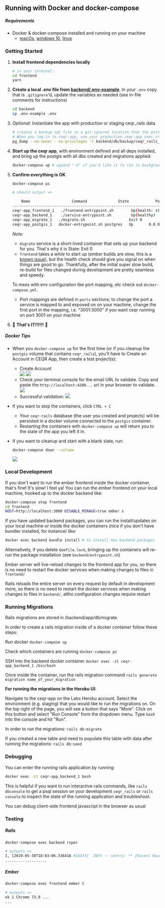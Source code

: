 ## Running with Docker and docker-compose

##### Requirements
- Docker & docker-compose installed and running on your machine
  - [macOs](https://runnable.com/docker/install-docker-on-macos), [windows 10](https://runnable.com/docker/install-docker-on-windows-10), [linux](https://runnable.com/docker/install-docker-on-linux)

### Getting Started
1. **Install frontend dependencies locally**
   ```sh
   # in your terminal:
   cd frontend  
   yarn
   ```
1. **Create a local .env file from [backend/.env-example](backend/.env-example)**.  In your `.env` copy that is `.gitignore`'d, update the variables as needed (see in-file comments for instructions)
   ```sh
   cd backend
   cp .env-example .env
   ```
1. _Optional_:  Instantiate the app with production or staging ceqr_rails data
   ```sh
   # creates a backup sql file in a git-ignored location that the postgis will recognize, bring into the container, and instantiate on container startup.  
   # When you log-in to ceqr-app, use your production ceqr-app user credentials (or staging, if you choose to dump and load the staging database)
   pg_dump --no-owner --no-privileges -f backend/db/backup/ceqr_rails_prod.sql $(CEQR_RAILS_PROD_DBCONN) # Get the db connection string from Heroku config vars ("DATABASE_URL")
   ```
1. **Start up the ceqr app**, with environment defined and all deps installed, and bring up the postgis with all dbs created and migrations applied:
    ```sh
    docker-compose up # append "-d" if you'd like it to run in background, as a daemon
    ```
1. **Confirm everything is OK** 
    ```sh
    docker-compose ps

    # should output =>

        Name                   Command              State            Ports
    -------------------------------------------------------------------------------
    ceqr-app_frontend_1   ./frontend-entrypoint.sh        Up(health: starting)  0.0.0.0:4200->4200/tcp, 7020/tcp, 7357/tcp
    ceqr-app_backend_1    ./service-entrypoint.sh         Up(healthy)       0.0.0.0:3000->3000/tcp
    ceqr-app_migrate_1   ./migrate.sh                    Exit 0
    ceqr-app_postgis_1   docker-entrypoint.sh postgres   Up       0.0.0.0:5432->5432/tcp
    ```
    _Note:_
     - `migrate` service is a short-lived container that sets up your backend for you. That's why it is State: Exit 0
     - `frontend` takes a _while_ to start up (ember builds are slow, this is a [known issue](https://docs.docker.com/docker-for-mac/troubleshoot/#/known-issues)), but the health check should give you signal on when things are good to go. Thankfully, after the initial super slow build, re-build for files changed during development are pretty seamless and speedy.

    To mess with env configuration like port mapping, etc check out `docker-compose.yml`.
     - Port mappings are defined in `ports` sections; to change the port a service is mapped to and exposed on on your machine, change the first port in the mapping, i.e. "3001:3000" if you want ceqr running on port 3001 on your machine

5.  🥳 **That's IT!!!!!!** 🥳

##### Docker Tips  
- When you `docker-compose up` for the first time (or if you cleanup the `postgis` volume that contains `ceqr_rails`), you'll have to Create an Account in CEQR App, then create a test project(s):  
  - Create Account  
  ![](docs/images/2019-12-12-12-27-32.png)
  ![](docs/images/2019-12-12-12-24-37.png)
  - Check your terminal console for the email URL to validate.  Copy and paste the `http://localhost:4200...` url in your browser to validate.  
  ![](docs/images/2019-12-12-12-25-05.png)
  - Successful validation:
  ![](docs/images/2019-12-12-12-25-59.png)  

- If you want to stop the containers, click `CTRL + C`
  - Your `ceqr-rails` database (the user you created and projects) will be persisted in a docker volume connected to the `postgis` container.  
  - Restarting the containers with `docker-compose up` will return you to the state of the app you left it in.
- If you want to cleanup and start with a blank slate, run:  
  ```sh
  docker-compose down --volume
  ```   
  ![](docs/images/2019-12-12-12-29-07.png)
### Local Development
If you don't want to run the ember frontend inside the docker container, that's fine! It's slow! I feel ya! You can run the ember frontend on your local machine, hooked up to the docker backend like:
```sh
docker-compose stop frontend
cd frontend
HOST=http://localhost:3000 DISABLE_MIRAGE=true ember s
```

If you have updated backend packages, you can run the install/updates on your local machine or inside the docker containers (nice if you don't have bundler installed, for instance) like:
```sh
docker exec backend bundle install # to install new backend packages
```
Alternatively, if you delete `Gemfile.lock`, bringing up the containers will re-run the package installation (see `backend/entrypoint.sh`)


Ember server will live-reload changes to the frontend app for you, so there is no need to restart the docker services when making changes to files in `frontend/`


Rails reloads the entire server on every request by default in development more, so there is no need to restart the docker services when making changes to files in `backend/`, altho configuration changes require restart

### Running Migrations
Rails migrations are stored in /backend/app/db/migrate. 

In order to create a rails migration inside of a docker container follow these steps:

Run docker `docker-compose up`

Check which containers are running `docker-compose ps`

SSH into the backend docker container `docker exec -it ceqr-app_backend_1 /bin/bash`

Once inside the container, run the rails migration command `rails generate migration name_of_your_migration`

**For running the migrations in the Heroku UI:**

Navigate to the ceqr-app on the Labs Heroku account. Select the environment (e.g. staging) that you would like to run the migrations on. On the top right of the page, you will see a button that says "More". Click on this button and select "Run Console" from the dropdown menu. Type `bash` into the console and hit "Run". 

In order to run the migrations: `rails db:migrate`

If you created a new table and need to populate this table with data after running the migrations: 
`rails db:seed`

### Debugging
You can enter the running rails application by running:
```sh
docker exec -it ceqr-app_backend_1 bash
```
This is helpful if you want to run interactive rails commands, like `rails dbconsole` to get a psql session on your development `ceqr_rails` or `rails console` to inspect the state of the running application and troubleshoot.


You can debug client-side frontend javascript in the browser as usual


### Testing
##### Rails
```sh
docker-compose exec backend rspec

# outputs =>
I, [2019-05-30T18:03:06.336418 #16473]  INFO -- sentry: ** [Raven] Raven 2.9.0 configured not to capture errors: DSN not set
...................
```
##### Ember
```sh
docker-compose exec frontend ember t

# outputs =>
ok 1 Chrome 73.0 ...
...
```